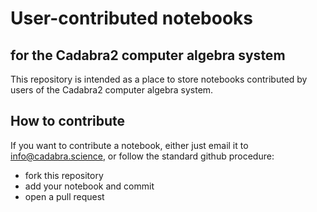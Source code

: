 User-contributed notebooks 
==========================
for the Cadabra2 computer algebra system
----------------------------------------

This repository is intended as a place to store notebooks contributed
by users of the Cadabra2 computer algebra system. 


## How to contribute

If you want to contribute a notebook, either just email it to
info@cadabra.science, or follow the standard github procedure:

* fork this repository
* add your notebook and commit
* open a pull request




